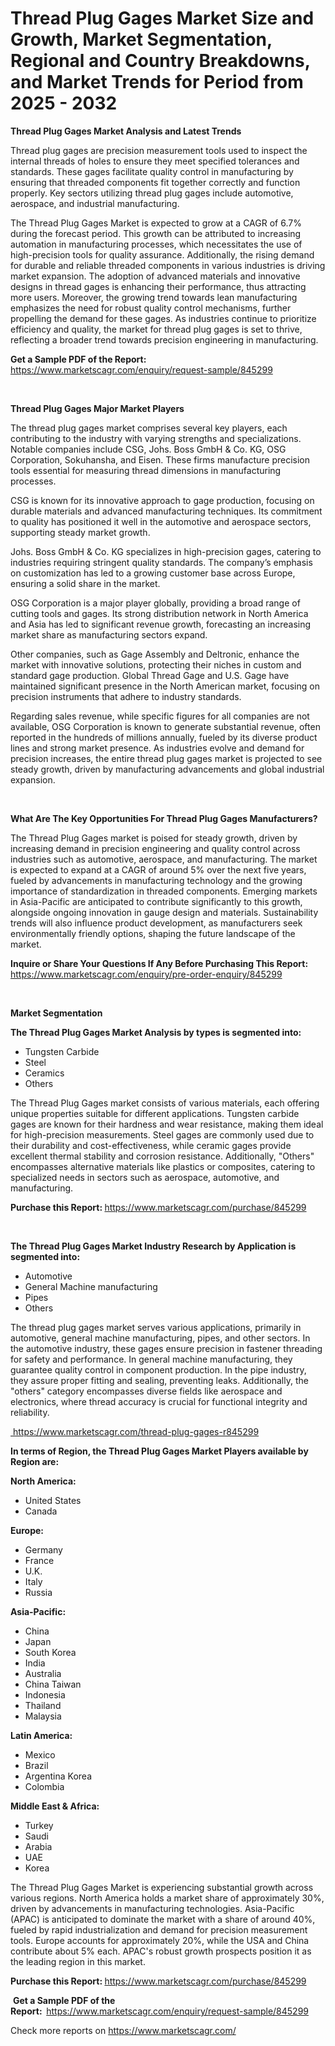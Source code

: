 <p><h1>Thread Plug Gages Market Size and Growth, Market Segmentation, Regional and Country Breakdowns, and Market Trends for Period from 2025 -  2032</h1></p><p><strong>Thread Plug Gages Market Analysis and Latest Trends</strong></p>
<p><p>Thread plug gages are precision measurement tools used to inspect the internal threads of holes to ensure they meet specified tolerances and standards. These gages facilitate quality control in manufacturing by ensuring that threaded components fit together correctly and function properly. Key sectors utilizing thread plug gages include automotive, aerospace, and industrial manufacturing.</p><p>The Thread Plug Gages Market is expected to grow at a CAGR of 6.7% during the forecast period. This growth can be attributed to increasing automation in manufacturing processes, which necessitates the use of high-precision tools for quality assurance. Additionally, the rising demand for durable and reliable threaded components in various industries is driving market expansion. The adoption of advanced materials and innovative designs in thread gages is enhancing their performance, thus attracting more users. Moreover, the growing trend towards lean manufacturing emphasizes the need for robust quality control mechanisms, further propelling the demand for these gages. As industries continue to prioritize efficiency and quality, the market for thread plug gages is set to thrive, reflecting a broader trend towards precision engineering in manufacturing.</p></p>
<p><strong>Get a Sample PDF of the Report:&nbsp;</strong> <a href="https://www.marketscagr.com/enquiry/request-sample/845299?utm_campaign=3533&utm_medium=2&utm_source=Github&utm_content=ia&utm_term=08042025&utm_id=thread-plug-gages">https://www.marketscagr.com/enquiry/request-sample/845299</a></p>
<p>&nbsp;</p>
<p><strong>Thread Plug Gages Major Market Players</strong></p>
<p><p>The thread plug gages market comprises several key players, each contributing to the industry with varying strengths and specializations. Notable companies include CSG, Johs. Boss GmbH & Co. KG, OSG Corporation, Sokuhansha, and Eisen. These firms manufacture precision tools essential for measuring thread dimensions in manufacturing processes.</p><p>CSG is known for its innovative approach to gage production, focusing on durable materials and advanced manufacturing techniques. Its commitment to quality has positioned it well in the automotive and aerospace sectors, supporting steady market growth.</p><p>Johs. Boss GmbH & Co. KG specializes in high-precision gages, catering to industries requiring stringent quality standards. The company’s emphasis on customization has led to a growing customer base across Europe, ensuring a solid share in the market.</p><p>OSG Corporation is a major player globally, providing a broad range of cutting tools and gages. Its strong distribution network in North America and Asia has led to significant revenue growth, forecasting an increasing market share as manufacturing sectors expand.</p><p>Other companies, such as Gage Assembly and Deltronic, enhance the market with innovative solutions, protecting their niches in custom and standard gage production. Global Thread Gage and U.S. Gage have maintained significant presence in the North American market, focusing on precision instruments that adhere to industry standards.</p><p>Regarding sales revenue, while specific figures for all companies are not available, OSG Corporation is known to generate substantial revenue, often reported in the hundreds of millions annually, fueled by its diverse product lines and strong market presence. As industries evolve and demand for precision increases, the entire thread plug gages market is projected to see steady growth, driven by manufacturing advancements and global industrial expansion.</p></p>
<p>&nbsp;</p>
<p><strong>What Are The Key Opportunities For Thread Plug Gages Manufacturers?</strong></p>
<p><p>The Thread Plug Gages market is poised for steady growth, driven by increasing demand in precision engineering and quality control across industries such as automotive, aerospace, and manufacturing. The market is expected to expand at a CAGR of around 5% over the next five years, fueled by advancements in manufacturing technology and the growing importance of standardization in threaded components. Emerging markets in Asia-Pacific are anticipated to contribute significantly to this growth, alongside ongoing innovation in gauge design and materials. Sustainability trends will also influence product development, as manufacturers seek environmentally friendly options, shaping the future landscape of the market.</p></p>
<p><strong>Inquire or Share Your Questions If Any Before Purchasing This Report:</strong> <a href="https://www.marketscagr.com/enquiry/pre-order-enquiry/845299?utm_campaign=3533&utm_medium=2&utm_source=Github&utm_content=ia&utm_term=08042025&utm_id=thread-plug-gages">https://www.marketscagr.com/enquiry/pre-order-enquiry/845299</a></p>
<p>&nbsp;</p>
<p><strong>Market Segmentation</strong></p>
<p><strong>The Thread Plug Gages Market Analysis by types is segmented into:</strong></p>
<p><ul><li>Tungsten Carbide</li><li>Steel</li><li>Ceramics</li><li>Others</li></ul></p>
<p><p>The Thread Plug Gages market consists of various materials, each offering unique properties suitable for different applications. Tungsten carbide gages are known for their hardness and wear resistance, making them ideal for high-precision measurements. Steel gages are commonly used due to their durability and cost-effectiveness, while ceramic gages provide excellent thermal stability and corrosion resistance. Additionally, "Others" encompasses alternative materials like plastics or composites, catering to specialized needs in sectors such as aerospace, automotive, and manufacturing.</p></p>
<p><strong>Purchase this Report:&nbsp;</strong><a href="https://www.marketscagr.com/purchase/845299?utm_campaign=3533&utm_medium=2&utm_source=Github&utm_content=ia&utm_term=08042025&utm_id=thread-plug-gages">https://www.marketscagr.com/purchase/845299</a></p>
<p>&nbsp;</p>
<p><strong>The Thread Plug Gages Market Industry Research by Application is segmented into:</strong></p>
<p><ul><li>Automotive</li><li>General Machine manufacturing</li><li>Pipes</li><li>Others</li></ul></p>
<p><p>The thread plug gages market serves various applications, primarily in automotive, general machine manufacturing, pipes, and other sectors. In the automotive industry, these gages ensure precision in fastener threading for safety and performance. In general machine manufacturing, they guarantee quality control in component production. In the pipe industry, they assure proper fitting and sealing, preventing leaks. Additionally, the "others" category encompasses diverse fields like aerospace and electronics, where thread accuracy is crucial for functional integrity and reliability.</p></p>
<p><a href="https://www.marketscagr.com/thread-plug-gages-r845299?utm_campaign=3533&utm_medium=2&utm_source=Github&utm_content=ia&utm_term=08042025&utm_id=thread-plug-gages">&nbsp;https://www.marketscagr.com/thread-plug-gages-r845299</a></p>
<p><strong>In terms of Region, the Thread Plug Gages Market Players available by Region are:</strong></p>
<p>
    <p> <strong> North America: </strong>
        <ul>
            <li>United States</li>
            <li>Canada</li>
        </ul>
        </p> 
    <p> <strong> Europe: </strong>
        <ul>
            <li>Germany</li>
            <li>France</li>
            <li>U.K.</li>
            <li>Italy</li>
            <li>Russia</li>
        </ul>
        </p> 
    <p> <strong> Asia-Pacific: </strong>
        <ul>
            <li>China</li>
            <li>Japan</li>
            <li>South Korea</li>
            <li>India</li>
            <li>Australia</li>
            <li>China Taiwan</li>
            <li>Indonesia</li>
            <li>Thailand</li>
            <li>Malaysia</li>
        </ul>
        </p> 
    <p> <strong> Latin America: </strong>
        <ul>
            <li>Mexico</li>
            <li>Brazil</li>
            <li>Argentina Korea</li>
            <li>Colombia</li>
        </ul>
        </p> 
    <p> <strong> Middle East & Africa: </strong>
        <ul>
            <li>Turkey</li>
            <li>Saudi</li>
            <li>Arabia</li>
            <li>UAE</li>
            <li>Korea</li>
        </ul>
    </p>
    </p>
<p><p>The Thread Plug Gages Market is experiencing substantial growth across various regions. North America holds a market share of approximately 30%, driven by advancements in manufacturing technologies. Asia-Pacific (APAC) is anticipated to dominate the market with a share of around 40%, fueled by rapid industrialization and demand for precision measurement tools. Europe accounts for approximately 20%, while the USA and China contribute about 5% each. APAC's robust growth prospects position it as the leading region in this market.</p></p>
<p><strong>Purchase this Report: </strong><a href="https://www.marketscagr.com/purchase/845299?utm_campaign=3533&utm_medium=2&utm_source=Github&utm_content=ia&utm_term=08042025&utm_id=thread-plug-gages">https://www.marketscagr.com/purchase/845299</a></p>
<p>&nbsp;<strong>Get a Sample PDF of the Report:&nbsp;&nbsp;</strong><a href="https://www.marketscagr.com/enquiry/request-sample/845299?utm_campaign=3533&utm_medium=2&utm_source=Github&utm_content=ia&utm_term=08042025&utm_id=thread-plug-gages">https://www.marketscagr.com/enquiry/request-sample/845299</a></p>
<p><strong></strong></p>
<p>Check more reports on <a href="https://www.marketscagr.com/?utm_campaign=3533&utm_medium=2&utm_source=Github&utm_content=ia&utm_term=08042025&utm_id=thread-plug-gages">https://www.marketscagr.com/</a></p>